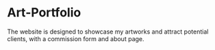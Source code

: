 # Art-Portfolio
The website is designed to showcase my artworks and attract potential clients, with a commission form and about page.
